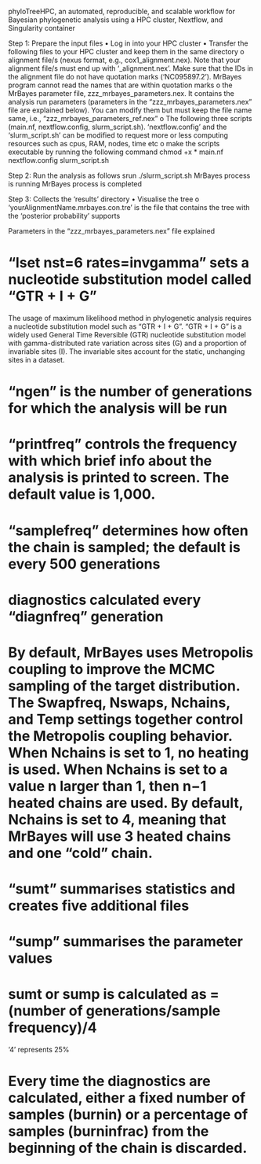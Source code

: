 phyloTreeHPC, an automated, reproducible, and scalable workflow for Bayesian phylogenetic analysis using a HPC cluster, Nextflow, and Singularity container

Step 1: Prepare the input files
•	Log in into your HPC cluster
•	Transfer the following files to your HPC cluster and keep them in the same directory
o	alignment file/s (nexus format, e.g., cox1_alignment.nex). Note that your alignment file/s must end up with ‘_alignment.nex’. Make sure that the IDs in the alignment file do not have quotation marks (‘NC095897.2’). MrBayes program cannot read the names that are within quotation marks 
o	the MrBayes parameter file, zzz_mrbayes_parameters.nex. It contains the analysis run parameters (parameters in the “zzz_mrbayes_parameters.nex” file are explained below). You can modify them but must keep the file name same, i.e., “zzz_mrbayes_parameters_ref.nex”
o	The following three scripts (main.nf, nextflow.config, slurm_script.sh). ‘nextflow.config’ and the ‘slurm_script.sh’ can be modified to request more or less computing resources such as cpus, RAM, nodes, time etc
o	make the scripts executable by running the following command
chmod +x *
main.nf
nextflow.config
slurm_script.sh

Step 2: Run the analysis as follows
srun ./slurm_script.sh
MrBayes process is running
MrBayes process is completed

Step 3: Collects the ‘results’ directory 
•	Visualise the tree 
o	‘yourAlignmentName.mrbayes.con.tre’ is the file that contains the tree with the ‘posterior probability’ supports


Parameters in the “zzz_mrbayes_parameters.nex” file explained

# “lset nst=6 rates=invgamma” sets a nucleotide substitution model called “GTR + I + G” 
The usage of maximum likelihood method in phylogenetic analysis requires a nucleotide substitution model such as “GTR + I + G”. “GTR + I + G” is a widely used General Time Reversible (GTR) nucleotide substitution model with gamma-distributed rate variation across sites (G) and a proportion of invariable sites (I).  The invariable sites account for the static, unchanging sites in a dataset. 

# “ngen” is the number of generations for which the analysis will be run
# “printfreq” controls the frequency with which brief info about the analysis is printed to screen. The default value is 1,000.
# “samplefreq” determines how often the chain is sampled; the default is every 500 generations
# diagnostics calculated every “diagnfreq” generation
# By default, MrBayes uses Metropolis coupling to improve the MCMC sampling of the target distribution. The Swapfreq, Nswaps, Nchains, and Temp settings together control the Metropolis coupling behavior. When Nchains is set to 1, no heating is used. When Nchains is set to a value n larger than 1, then n−1 heated chains are used. By default, Nchains is set to 4, meaning that MrBayes will use 3 heated chains and one “cold” chain.
# “sumt” summarises statistics and creates five additional files
# “sump” summarises the parameter values
# sumt or sump is calculated as  = (number of generations/sample frequency)/4 
‘4’ represents 25%

# Every time the diagnostics are calculated, either a fixed number of samples (burnin) or a percentage of samples (burninfrac) from the beginning of the chain is discarded.
